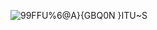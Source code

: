 ![99FFU%6@A}{GBQ0N }ITU~S](https://github.com/user-attachments/assets/ac392a96-1242-4fed-b0b2-a0b089f13fc4)
